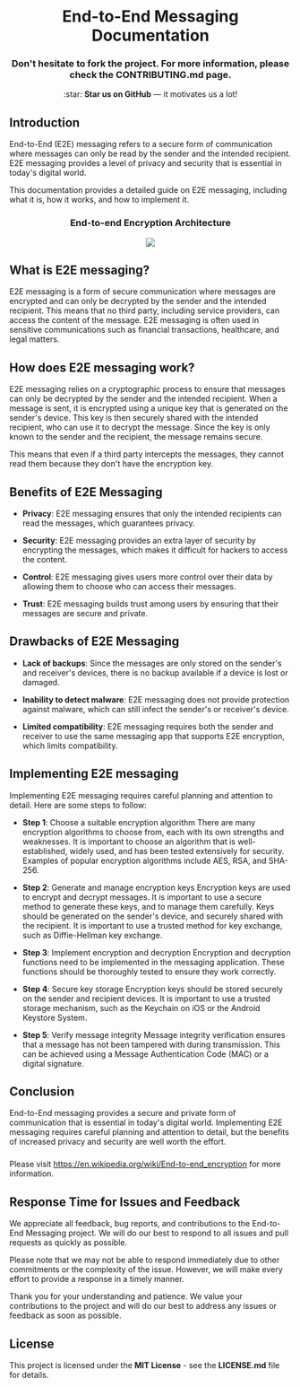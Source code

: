 <h1 align="center">End-to-End Messaging Documentation</h1>

<h3 align="center">Don't hesitate to fork the project. For more information, please check the CONTRIBUTING.md page.</h3>

<p align="center">
    :star: <strong>Star us on GitHub</strong> — it motivates us a lot!
</p>

## Introduction
End-to-End (E2E) messaging refers to a secure form of communication where messages can only be read by the sender and the intended recipient. E2E messaging provides a level of privacy and security that is essential in today's digital world.

This documentation provides a detailed guide on E2E messaging, including what it is, how it works, and how to implement it.

<h3 align="center">End-to-end Encryption Architecture</h3>

<div align="center">
  <img src="https://assets.website-files.com/5ff66329429d880392f6cba2/61cb0dc89a14f60176e266aa_end-to-end%20encryption%20work.jpg">
</div>

## What is E2E messaging?
E2E messaging is a form of secure communication where messages are encrypted and can only be decrypted by the sender and the intended recipient. This means that no third party, including service providers, can access the content of the message. E2E messaging is often used in sensitive communications such as financial transactions, healthcare, and legal matters.

## How does E2E messaging work?
E2E messaging relies on a cryptographic process to ensure that messages can only be decrypted by the sender and the intended recipient. When a message is sent, it is encrypted using a unique key that is generated on the sender's device. This key is then securely shared with the intended recipient, who can use it to decrypt the message. Since the key is only known to the sender and the recipient, the message remains secure.

This means that even if a third party intercepts the messages, they cannot read them because they don't have the encryption key.

## Benefits of E2E Messaging
  
  * **Privacy**: E2E messaging ensures that only the intended recipients can read the messages, which guarantees privacy.

  * **Security**: E2E messaging provides an extra layer of security by encrypting the messages, which makes it difficult for hackers to access the content.

  * **Control**: E2E messaging gives users more control over their data by allowing them to choose who can access their messages.

  * **Trust**: E2E messaging builds trust among users by ensuring that their messages are secure and private.

## Drawbacks of E2E Messaging
  * **Lack of backups**: Since the messages are only stored on the sender's and receiver's devices, there is no backup available if a device is lost or damaged.

  * **Inability to detect malware**: E2E messaging does not provide protection against malware, which can still infect the sender's or receiver's device.

  * **Limited compatibility**: E2E messaging requires both the sender and receiver to use the same messaging app that supports E2E encryption, which limits compatibility.

## Implementing E2E messaging
Implementing E2E messaging requires careful planning and attention to detail. Here are some steps to follow:

  * **Step 1**: Choose a suitable encryption algorithm
  There are many encryption algorithms to choose from, each with its own strengths and weaknesses. It is important to choose an algorithm that is well-established, widely used, and has been tested extensively for security. Examples of popular encryption algorithms include AES, RSA, and SHA-256.

  * **Step 2**: Generate and manage encryption keys
  Encryption keys are used to encrypt and decrypt messages. It is important to use a secure method to generate these keys, and to manage them carefully. Keys should be generated on the sender's device, and securely shared with the recipient. It is important to use a trusted method for key exchange, such as Diffie-Hellman key exchange.

  * **Step 3**: Implement encryption and decryption
  Encryption and decryption functions need to be implemented in the messaging application. These functions should be thoroughly tested to ensure they work correctly.

  * **Step 4**: Secure key storage
  Encryption keys should be stored securely on the sender and recipient devices. It is important to use a trusted storage mechanism, such as the Keychain on iOS or the Android Keystore System.

  * **Step 5**: Verify message integrity
  Message integrity verification ensures that a message has not been tampered with during transmission. This can be achieved using a Message Authentication Code (MAC) or a digital signature.

## Conclusion
End-to-End messaging provides a secure and private form of communication that is essential in today's digital world. Implementing E2E messaging requires careful planning and attention to detail, but the benefits of increased privacy and security are well worth the effort.

###

Please visit https://en.wikipedia.org/wiki/End-to-end_encryption for more information.

## Response Time for Issues and Feedback
We appreciate all feedback, bug reports, and contributions to the End-to-End Messaging project. 
We will do our best to respond to all issues and pull requests as quickly as possible.

Please note that we may not be able to respond immediately due to other commitments or the complexity of the issue. 
However, we will make every effort to provide a response in a timely manner.

Thank you for your understanding and patience. We value your contributions to the project and will do our best to address any issues or feedback as soon as possible.

## License
This project is licensed under the **MIT License** - see the **LICENSE.md** file for details.
